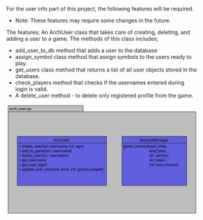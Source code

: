 For the user info part of this project, the following features will be required. 
* Note: These features may require some changes in the future. 

The features;
An ArchUser class that takes care of creating, deleting, and adding a user to a game. The methods
of this class includes;
* add_user_to_db method that adds a user to the database
* assign_symbol class method that assign symbols to the users ready to play.
* get_users class method that returns a list of all user objects stored in the database.
* check_players method that checks if the usernames entered during login is valid.
* A delete_user method - to delete only registered profile from the game.

![UML](../Uml_diagrams/user_uml.jpeg)
